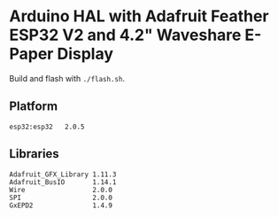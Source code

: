 # Arduino HAL with Adafruit Feather ESP32 V2 and 4.2" Waveshare E-Paper Display

Build and flash with `./flash.sh`.

## Platform

```
esp32:esp32   2.0.5
```

## Libraries

```
Adafruit_GFX_Library 1.11.3
Adafruit_BusIO       1.14.1
Wire                 2.0.0
SPI                  2.0.0
GxEPD2               1.4.9
```